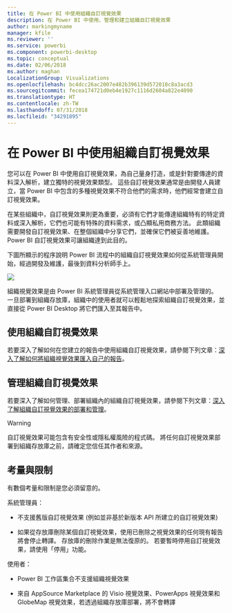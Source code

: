 ```yaml
---
title: 在 Power BI 中使用組織自訂視覺效果
description: 在 Power BI 中使用、管理和建立組織自訂視覺效果
author: markingmyname
manager: kfile
ms.reviewer: ''
ms.service: powerbi
ms.component: powerbi-desktop
ms.topic: conceptual
ms.date: 02/06/2018
ms.author: maghan
LocalizationGroup: Visualizations
ms.openlocfilehash: bc4dcc26ac2007e482b396139d572018c8a3acd3
ms.sourcegitcommit: fecea174721d0eb4e1927c1116d2604a822e4090
ms.translationtype: HT
ms.contentlocale: zh-TW
ms.lasthandoff: 07/31/2018
ms.locfileid: "34291895"
---
```

# <a name="using-organization-custom-visuals-in-power-bi"></a>在 Power BI 中使用組織自訂視覺效果

您可以在 Power BI 中使用自訂視覺效果，為自己量身打造，或是針對要傳達的資料深入解析，建立獨特的視覺效果類型。 這些自訂視覺效果通常是由開發人員建立，當 Power BI 中包含的多種視覺效果不符合他們的需求時，他們經常會建立自訂視覺效果。 

在某些組織中，自訂視覺效果則更為重要，必須有它們才能傳達組織特有的特定資料或深入解析，它們也可能有特殊的資料需求，或凸顯私用商務方法。 此類組織需要開發自訂視覺效果、在整個組織中分享它們，並確保它們被妥善地維護。 Power BI 自訂視覺效果可讓組織達到此目的。

下圖所顯示的程序說明 Power BI 流程中的組織自訂視覺效果如何從系統管理員開始，經過開發及維護，最後到資料分析師手上。

![](media/power-bi-custom-visuals-organizational/custom-visual-org-01.jpg)

組織視覺效果是由 Power BI 系統管理員從系統管理入口網站中部署及管理的。 一旦部署到組織存放庫，組織中的使用者就可以輕鬆地探索組織自訂視覺效果，並直接從 Power BI Desktop 將它們匯入至其報告中。

## <a name="using-organizational-custom-visuals"></a>使用組織自訂視覺效果

若要深入了解如何在您建立的報告中使用組織自訂視覺效果，請參閱下列文章：[深入了解如何將組織視覺效果匯入自己的報告](power-bi-custom-visuals.md)。
 
## <a name="administering-organizational-custom-visuals"></a>管理組織自訂視覺效果

若要深入了解如何管理、部署組織內的組織自訂視覺效果，請參閱下列文章：[深入了解組織自訂視覺效果的部署和管理](https://go.microsoft.com/fwlink/?linkid=866790)。

> [!WARNING]
> 自訂視覺效果可能包含有安全性或隱私權風險的程式碼。 將任何自訂視覺效果部署到組織存放庫之前，請確定您信任其作者和來源。 
> 

## <a name="considerations-and-limitations"></a>考量與限制
 
有數個考量和限制是您必須留意的。
 
系統管理員：

* 不支援舊版自訂視覺效果 (例如並非基於新版本 API 所建立的自訂視覺效果)

* 如果從存放庫刪除某個自訂視覺效果，使用已刪除之視覺效果的任何現有報告將會停止轉譯。 存放庫的刪除作業是無法復原的。 若要暫時停用自訂視覺效果，請使用「停用」功能。
 
使用者：

* Power BI 工作區集合不支援組織視覺效果

* 來自 AppSource Marketplace 的 Visio 視覺效果、PowerApps 視覺效果和 GlobeMap 視覺效果，若透過組織存放庫部署，將不會轉譯
